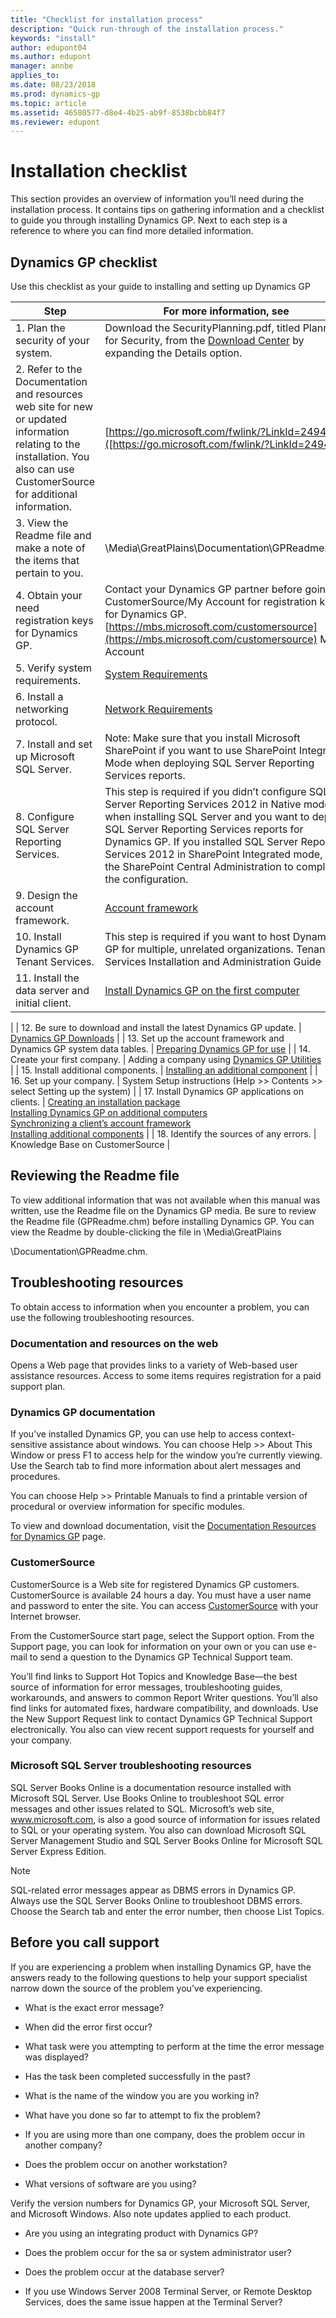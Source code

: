 ```yaml
---
title: "Checklist for installation process"
description: "Quick run-through of the installation process."
keywords: "install"
author: edupont04
ms.author: edupont
manager: annbe
applies_to: 
ms.date: 08/23/2018
ms.prod: dynamics-gp
ms.topic: article
ms.assetid: 46580577-d8e4-4b25-ab9f-8538bcbb84f7
ms.reviewer: edupont
---
```

# Installation checklist

This section provides an overview of information you’ll need during the installation process. It contains tips on gathering information and a checklist to guide you through installing Dynamics GP. Next to each step is a reference to where you can find more detailed information.

## Dynamics GP checklist

Use this checklist as your guide to installing and setting up Dynamics GP

| Step | For more information, see |
|------|--------------------------|
| 1. Plan the security of your system.  | Download the SecurityPlanning.pdf, titled Planning for Security, from the [Download Center](https://www.microsoft.com/en-us/download/details.aspx?id=45025) by expanding the Details option.                     |
| 2. Refer to the Documentation and resources web site for new or updated information relating to the installation. You also can use CustomerSource for additional information. | [https://go.microsoft.com/fwlink/?LinkId=249465]([https://go.microsoft.com/fwlink/?LinkId=249465) |
| 3. View the Readme file and make a note of the items that pertain to you. | \\Media\\GreatPlains\\Documentation\\GPReadme.chm |
| 4. Obtain your need registration keys for Dynamics GP.   | Contact your Dynamics GP partner before going to CustomerSource/My Account for registration keys for Dynamics GP. [https://mbs.microsoft.com/customersource](https://mbs.microsoft.com/customersource)  My Account  |
| 5. Verify system requirements. | [System Requirements](system-requirements.md)   |
| 6. Install a networking protocol.    | [Network Requirements](network-configuration.md)   |
| 7. Install and set up Microsoft SQL Server.    | Note: Make sure that you install Microsoft SharePoint if you want to use SharePoint Integrated Mode when deploying SQL Server Reporting Services reports. |
| 8. Configure SQL Server Reporting Services.  | This step is required if you didn’t configure SQL Server Reporting Services 2012 in Native mode when installing SQL Server and you want to deploy SQL Server Reporting Services reports for Dynamics GP. If you installed SQL Server Reporting Services 2012 in SharePoint Integrated mode, use the SharePoint Central Administration to complete the configuration.     |
| 9. Design the account framework.  | [Account framework](account-framework.md) |
| 10. Install Dynamics GP Tenant Services. | This step is required if you want to host Dynamics GP for multiple, unrelated organizations. Tenant Services Installation and Administration Guide  |
| 11. Install the data server and initial client.  | [Install Dynamics GP on the first computer](installing-on-first-computer.md)
|
| 12. Be sure to download and install the latest Dynamics GP update.     | [Dynamics GP Downloads](https://mbs.microsoft.com/customersource/northamerica/gp/downloads)    |
| 13. Set up the account framework and Dynamics GP system data tables.  | [Preparing Dynamics GP for use](account-framework.md) |
| 14. Create your first company. | Adding a company using [Dynamics GP Utilities](using-microsoft-dynamics-utilities.md)      |
| 15. Install additional components.  | [Installing an additional component](installing-additional-components.md)  |
| 16. Set up your company. | System Setup instructions (Help &gt;&gt; Contents &gt;&gt; select Setting up the system)  |
| 17. Install Dynamics GP applications on clients.    | [Creating an installation package](creating-an-installation-package.md)</br>  [Installing Dynamics GP on additional computers](installing-on-subsequent-computers.md) </br> [Synchronizing a client’s account framework](account-framework.md) </br> [Installing additional components](installing-additional-components.md)       |
| 18. Identify the sources of any errors. | Knowledge Base on CustomerSource  |

## Reviewing the Readme file

To view additional information that was not available when this manual was written, use the Readme file on the Dynamics GP media. Be sure to review the Readme file (GPReadme.chm) before installing Dynamics GP. You can view the Readme by double-clicking the file in \\Media\\GreatPlains

\\Documentation\\GPReadme.chm.

## Troubleshooting resources

To obtain access to information when you encounter a problem, you can use the following troubleshooting resources.

### Documentation and resources on the web

Opens a Web page that provides links to a variety of Web-based user assistance resources. Access to some items requires registration for a paid support plan.

### Dynamics GP documentation

If you’ve installed Dynamics GP, you can use help to access context- sensitive assistance about windows. You can choose Help &gt;&gt; About This Window or press F1 to access help for the window you’re currently viewing. Use the Search tab to find more information about alert messages and procedures.

You can choose Help &gt;&gt; Printable Manuals to find a printable version of procedural or overview information for specific modules.

To view and download documentation, visit the [Documentation Resources for Dynamics GP](https://go.microsoft.com/fwlink/?LinkId=249465) page.

### CustomerSource

CustomerSource is a Web site for registered Dynamics GP customers. CustomerSource is available 24 hours a day. You must have a user name and password to enter the site. You can access [CustomerSource](https://mbs.microsoft.com/customersource) with your Internet browser.

From the CustomerSource start page, select the Support option. From the Support page, you can look for information on your own or you can use e-mail to send a question to the Dynamics GP Technical Support team.

You’ll find links to Support Hot Topics and Knowledge Base—the best source of information for error messages, troubleshooting guides, workarounds, and answers to common Report Writer questions. You’ll also find links for automated fixes, hardware compatibility, and downloads. Use the New Support Request link to contact Dynamics GP Technical Support electronically. You also can view recent support requests for yourself and your company.

### Microsoft SQL Server troubleshooting resources

SQL Server Books Online is a documentation resource installed with Microsoft SQL Server. Use Books Online to troubleshoot SQL error messages and other issues related to SQL. Microsoft’s web site, www.microsoft.com, is also a good source of information for issues related to SQL or your operating system. You also can download Microsoft SQL Server Management Studio and SQL Server Books Online for Microsoft SQL Server Express Edition.

> [!NOTE]
> SQL-related error messages appear as DBMS errors in Dynamics GP. Always use the SQL Server Books Online to troubleshoot DBMS errors. Choose the Search tab and enter the error number, then choose List Topics.  

## Before you call support

If you are experiencing a problem when installing Dynamics GP, have the answers ready to the following questions to help your support specialist narrow down the source of the problem you’ve experiencing.

- What is the exact error message?

- When did the error first occur?

- What task were you attempting to perform at the time the error message was displayed?

- Has the task been completed successfully in the past?

- What is the name of the window you are you working in?

- What have you done so far to attempt to fix the problem?

- If you are using more than one company, does the problem occur in another company?

- Does the problem occur on another workstation?

- What versions of software are you using?

Verify the version numbers for Dynamics GP, your Microsoft SQL Server, and Microsoft Windows. Also note updates applied to each product.

- Are you using an integrating product with Dynamics GP?

- Does the problem occur for the sa or system administrator user?

- Does the problem occur at the database server?

- If you use Windows Server 2008 Terminal Server, or Remote Desktop Services, does the same issue happen at the Terminal Server?


